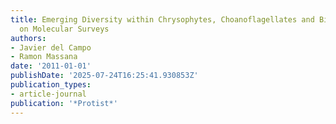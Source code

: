 ```yaml
---
title: Emerging Diversity within Chrysophytes, Choanoflagellates and Bicosoecids Based
  on Molecular Surveys
authors:
- Javier del Campo
- Ramon Massana
date: '2011-01-01'
publishDate: '2025-07-24T16:25:41.930853Z'
publication_types:
- article-journal
publication: '*Protist*'
---
```

